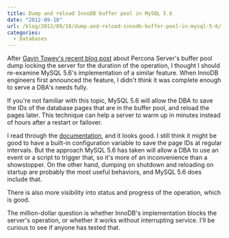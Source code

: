 ```yaml
---
title: Dump and reload InnoDB buffer pool in MySQL 5.6
date: "2012-09-18"
url: /blog/2012/09/18/dump-and-reload-innodb-buffer-pool-in-mysql-5-6/
categories:
  - Databases
---
```

After [Gavin Towey's recent blog post](http://gtowey.blogspot.com/2012/09/how-to-shoot-yourself-in-foot-with.html) about Percona Server's buffer pool dump locking the server for the duration of the operation, I thought I should re-examine MySQL 5.6's implementation of a similar feature. When InnoDB engineers first announced the feature, I didn't think it was complete enough to serve a DBA's needs fully.

If you're not familiar with this topic, MySQL 5.6 will allow the DBA to save the IDs of the database pages that are in the buffer pool, and reload the pages later. This technique can help a server to warm up in minutes instead of hours after a restart or failover.

I read through the [documentation](http://dev.mysql.com/doc/refman/5.6/en/innodb-performance.html#innodb-preload-buffer-pool), and it looks good. I still think it might be good to have a built-in configuration variable to save the page IDs at regular intervals. But the approach MySQL 5.6 has taken will allow a DBA to use an event or a script to trigger that, so it's more of an inconvenience than a showstopper. On the other hand, dumping on shutdown and reloading on startup are probably the most useful behaviors, and MySQL 5.6 does include that.

There is also more visibility into status and progress of the operation, which is good.

The million-dollar question is whether InnoDB's implementation blocks the server's operation, or whether it works without interrupting service. I'll be curious to see if anyone has tested that.


